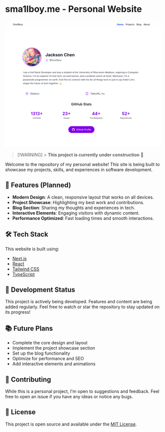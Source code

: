 # sma1lboy.me - Personal Website

![Personal Website Banner](./assets/image.png)

> [!WARNING] > **This project is currently under construction** 🚧

Welcome to the repository of my personal website! This site is being built to showcase my projects, skills, and experiences in software development.

## 🌟 Features (Planned)

- **Modern Design**: A clean, responsive layout that works on all devices.
- **Project Showcase**: Highlighting my best work and contributions.
- **Blog Section**: Sharing my thoughts and experiences in tech.
- **Interactive Elements**: Engaging visitors with dynamic content.
- **Performance Optimized**: Fast loading times and smooth interactions.

## 🛠️ Tech Stack

This website is built using:

- [Next.js](https://nextjs.org/)
- [React](https://reactjs.org/)
- [Tailwind CSS](https://tailwindcss.com/)
- [TypeScript](https://www.typescriptlang.org/)

## 🚀 Development Status

This project is actively being developed. Features and content are being added regularly. Feel free to watch or star the repository to stay updated on its progress!

## 📚 Future Plans

- Complete the core design and layout
- Implement the project showcase section
- Set up the blog functionality
- Optimize for performance and SEO
- Add interactive elements and animations

## 🤝 Contributing

While this is a personal project, I'm open to suggestions and feedback. Feel free to open an issue if you have any ideas or notice any bugs.

## 📄 License

This project is open source and available under the [MIT License](LICENSE).
